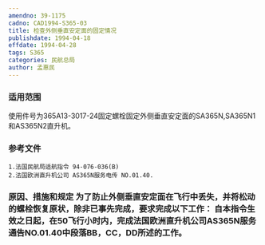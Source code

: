 ```yaml
---
amendno: 39-1175  
cadno: CAD1994-S365-03  
title: 检查外侧垂直安定面的固定情况  
publishdate: 1994-04-18  
effdate: 1994-04-28  
tags: S365  
categories: 民航总局  
author: 孟惠民  
---
```

  
### 适用范围  
使用件号为365A13-3017-24固定螺栓固定外侧垂直安定面的SA365N,SA365N1和AS365N2直升机。  
  
<!--more-->  
### 参考文件  
    1.法国民航局适航指令 94-076-036(B)  
    2.法国欧洲直升机公司 AS365N服务电传 NO.01.40.  
  
### 原因、措施和规定 为了防止外侧垂直安定面在飞行中丢失，并将松动的螺栓恢复原状，除非已事先完成，要求完成以下工作：     自本指令生效之日起，在50飞行小时内，完成法国欧洲直升机公司AS365N服务通告NO.01.40中段落BB，CC，DD所述的工作。  
